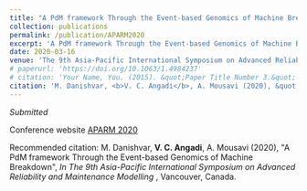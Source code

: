 ```yaml
---
title: "A PdM framework Through the Event-based Genomics of Machine Breakdown"
collection: publications
permalink: /publication/APARM2020
excerpt: 'A PdM framework Through the Event-based Genomics of Machine Breakdown.'
date: 2020-03-16
venue: 'The 9th Asia-Pacific International Symposium on Advanced Reliability and Maintenance Modelling, Vancouver, Canada'
# paperurl: 'https://doi.org/10.1063/1.4984237'
# citation: 'Your Name, You. (2015). &quot;Paper Title Number 3.&quot; <i>Journal 1</i>. 1(3).'
citation: 'M. Danishvar, <b>V. C. Angadi</b>, A. Mousavi (2020), &quot;A PdM framework Through the Event-based Genomics of Machine Breakdown&quot;, <i>In The 9th Asia-Pacific International Symposium on Advanced Reliability and Maintenance Modelling </i>, Vancouver, Canada.'
---
```

<i>Submitted</i>

Conference website [APARM 2020](http://www.aparm2020.org/)

Recommended citation: M. Danishvar, <b>V. C. Angadi</b>, A. Mousavi (2020), &quot;A PdM framework Through the Event-based Genomics of Machine Breakdown&quot;, <i>In The 9th Asia-Pacific International Symposium on Advanced Reliability and Maintenance Modelling </i>, Vancouver, Canada.